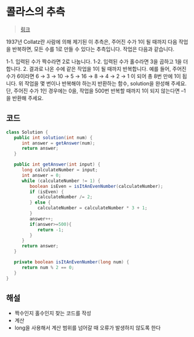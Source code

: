 # 콜라스의 추측
> [링크](https://school.programmers.co.kr/learn/courses/30/lessons/12943)

1937년 Collatz란 사람에 의해 제기된 이 추측은, 주어진 수가 1이 될 때까지 다음 작업을 반복하면, 모든 수를 1로 만들 수 있다는 추측입니다. 작업은 다음과 같습니다.

1-1. 입력된 수가 짝수라면 2로 나눕니다.
1-2. 입력된 수가 홀수라면 3을 곱하고 1을 더합니다.
2. 결과로 나온 수에 같은 작업을 1이 될 때까지 반복합니다.
   예를 들어, 주어진 수가 6이라면 6 → 3 → 10 → 5 → 16 → 8 → 4 → 2 → 1 이 되어 총 8번 만에 1이 됩니다. 위 작업을 몇 번이나 반복해야 하는지 반환하는 함수, solution을 완성해 주세요. 단, 주어진 수가 1인 경우에는 0을, 작업을 500번 반복할 때까지 1이 되지 않는다면 –1을 반환해 주세요.
## 코드
```java
class Solution {
   public int solution(int num) {
      int answer = getAnswer(num);
      return answer;
   }

   public int getAnswer(int input) {
      long calculateNumber = input;
      int answer = 0;
      while (calculateNumber != 1) {
         boolean isEven = isItAnEvenNumber(calculateNumber);
         if (isEven) {
            calculateNumber /= 2;
         } else {
            calculateNumber = calculateNumber * 3 + 1;
         }
         answer++;
         if(answer>=500){
            return -1;
         }
      }
      return answer;
   }

   private boolean isItAnEvenNumber(long num) {
      return num % 2 == 0;
   }
}
```
## 해설
* 짝수인지 홀수인지 찾는 코드를 작성
* 계산
* long을 사용해서 계산 범위를 넘어갈 때 오류가 발생하지 않도록 한다